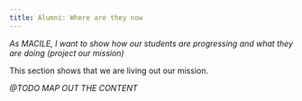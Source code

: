 ```yaml
---
title: Alumni: Where are they now
---
```


_As MACILE, I want to show how our students are progressing and what they are doing (project our mission)_

This section shows that we are living out our mission.

_@TODO MAP OUT THE CONTENT_
